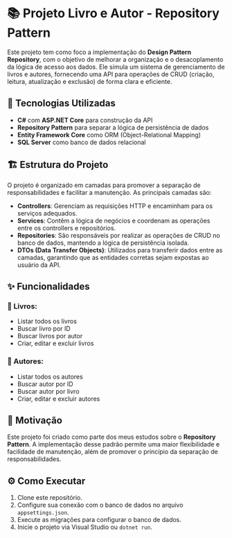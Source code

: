 <h1>📚 Projeto Livro e Autor - Repository Pattern</h1>

<p>
    Este projeto tem como foco a implementação do <strong>Design Pattern Repository</strong>, com o objetivo de melhorar a organização e o desacoplamento da lógica de acesso aos dados. Ele simula um sistema de gerenciamento de livros e autores, fornecendo uma API para operações de CRUD (criação, leitura, atualização e exclusão) de forma clara e eficiente.
</p>

<h2>🚀 Tecnologias Utilizadas</h2>
<ul>
    <li><strong>C#</strong> com <strong>ASP.NET Core</strong> para construção da API</li>
    <li><strong>Repository Pattern</strong> para separar a lógica de persistência de dados</li>
    <li><strong>Entity Framework Core</strong> como ORM (Object-Relational Mapping)</li>
    <li><strong>SQL Server</strong> como banco de dados relacional</li>
</ul>

<h2>🏗️ Estrutura do Projeto</h2>
<p>
    O projeto é organizado em camadas para promover a separação de responsabilidades e facilitar a manutenção. As principais camadas são:
</p>
<ul>
    <li><strong>Controllers</strong>: Gerenciam as requisições HTTP e encaminham para os serviços adequados.</li>
    <li><strong>Services</strong>: Contêm a lógica de negócios e coordenam as operações entre os controllers e repositórios.</li>
    <li><strong>Repositories</strong>: São responsáveis por realizar as operações de CRUD no banco de dados, mantendo a lógica de persistência isolada.</li>
    <li><strong>DTOs (Data Transfer Objects)</strong>: Utilizados para transferir dados entre as camadas, garantindo que as entidades corretas sejam expostas ao usuário da API.</li>
</ul>

<h2>✨ Funcionalidades</h2>
<h3>📖 Livros:</h3>
<ul>
    <li>Listar todos os livros</li>
    <li>Buscar livro por ID</li>
    <li>Buscar livros por autor</li>
    <li>Criar, editar e excluir livros</li>
</ul>

<h3>👤 Autores:</h3>
<ul>
    <li>Listar todos os autores</li>
    <li>Buscar autor por ID</li>
    <li>Buscar autor por livro</li>
    <li>Criar, editar e excluir autores</li>
</ul>

<h2>🎯 Motivação</h2>
<p>
    Este projeto foi criado como parte dos meus estudos sobre o <strong>Repository Pattern</strong>. A implementação desse padrão permite uma maior flexibilidade e facilidade de manutenção, além de promover o princípio da separação de responsabilidades.
</p>

<h2>⚙️ Como Executar</h2>
<ol>
    <li>Clone este repositório.</li>
    <li>Configure sua conexão com o banco de dados no arquivo <code>appsettings.json</code>.</li>
    <li>Execute as migrações para configurar o banco de dados.</li>
    <li>Inicie o projeto via Visual Studio ou <code>dotnet run</code>.</li>
</ol>
